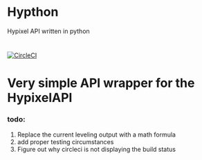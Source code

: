 # Hypthon
Hypixel API written in python
#
[![CircleCI](https://circleci.com/gh/Eros/Hypthon.svg?style=svg)](https://circleci.com/gh/Eros/Hypthon)

# Very simple API wrapper for the HypixelAPI
### todo:
1) Replace the current leveling output with a math formula
2) add proper testing circumstances
3) Figure out why circleci is not displaying the build status
